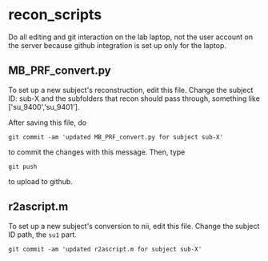 # recon_scripts


Do all editing and git interaction on the lab laptop, not the user account on the server because github integration is set up only for the laptop. 

## MB_PRF_convert.py

To set up a new subject's reconstruction, edit this file. Change the subject ID: sub-X and the subfolders that recon should pass through, something like ['su_9400','su_9401'].

After saving this file, do

```git commit -am 'updated MB_PRF_convert.py for subject sub-X'```

to commit the changes with this message. Then, type 


```git push```

to upload to github.

## r2ascript.m

To set up a new subject's conversion to nii, edit this file. Change the subject ID path, the `su1` part.


```git commit -am 'updated r2ascript.m for subject sub-X'```


